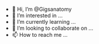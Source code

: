 - 👋 Hi, I’m @Gigsanatomy
- 👀 I’m interested in ...
- 🌱 I’m currently learning ...
- 💞️ I’m looking to collaborate on ...
- 📫 How to reach me ...

<!---
Gigsanatomy/Gigsanatomy is a ✨ special ✨ repository because its `README.md` (this file) appears on your GitHub profile.
You can click the Preview link to take a look at your changes.
--->
